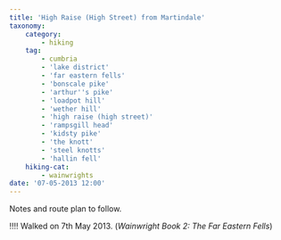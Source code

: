 ```yaml
---
title: 'High Raise (High Street) from Martindale'
taxonomy:
    category:
        - hiking
    tag:
        - cumbria
        - 'lake district'
        - 'far eastern fells'
        - 'bonscale pike'
        - 'arthur''s pike'
        - 'loadpot hill'
        - 'wether hill'
        - 'high raise (high street)'
        - 'rampsgill head'
        - 'kidsty pike'
        - 'the knott'
        - 'steel knotts'
        - 'hallin fell'
    hiking-cat:
        - wainwrights
date: '07-05-2013 12:00'
---
```


Notes and route plan to follow.

!!!! Walked on 7th May 2013. (_Wainwright Book 2: The Far Eastern Fells_)